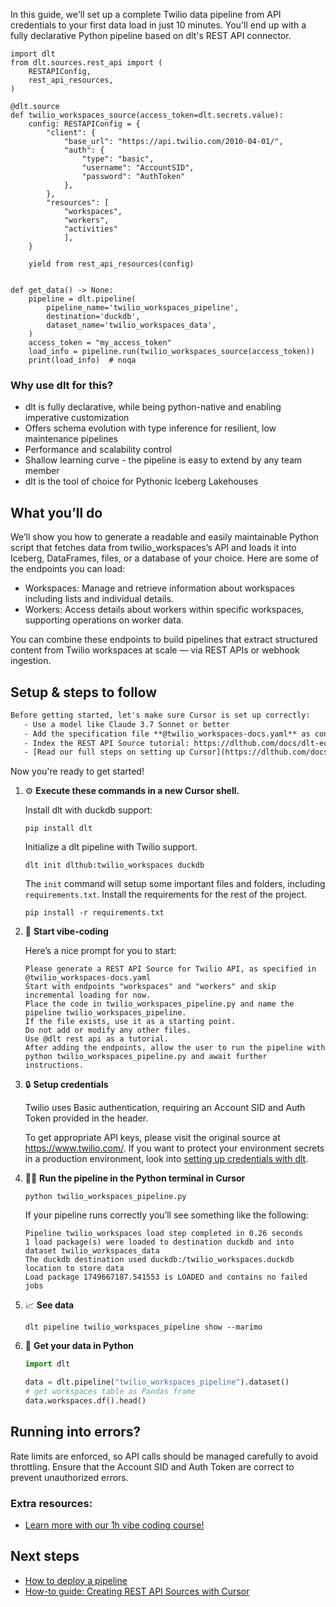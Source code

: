 In this guide, we'll set up a complete Twilio data pipeline from API credentials to your first data load in just 10 minutes. You'll end up with a fully declarative Python pipeline based on dlt's REST API connector.

```python-outcome
import dlt
from dlt.sources.rest_api import (
    RESTAPIConfig,
    rest_api_resources,
)

@dlt.source
def twilio_workspaces_source(access_token=dlt.secrets.value):
    config: RESTAPIConfig = {
        "client": {
            "base_url": "https://api.twilio.com/2010-04-01/",
            "auth": {
                "type": "basic",
                "username": "AccountSID",
                "password": "AuthToken"
            },
        },
        "resources": [
            "workspaces",
            "workers",
            "activities"
            ],
    }

    yield from rest_api_resources(config)


def get_data() -> None:
    pipeline = dlt.pipeline(
        pipeline_name='twilio_workspaces_pipeline',
        destination='duckdb',
        dataset_name='twilio_workspaces_data', 
    )
    access_token = "my_access_token"
    load_info = pipeline.run(twilio_workspaces_source(access_token))
    print(load_info)  # noqa
```

### Why use dlt for this?

- dlt is fully declarative, while being python-native and enabling imperative customization
- Offers schema evolution with type inference for resilient, low maintenance pipelines
- Performance and scalability control
- Shallow learning curve - the pipeline is easy to extend by any team member
- dlt is the tool of choice for Pythonic Iceberg Lakehouses

## What you’ll do

We’ll show you how to generate a readable and easily maintainable Python script that fetches data from twilio_workspaces’s API and loads it into Iceberg, DataFrames, files, or a database of your choice. Here are some of the endpoints you can load:

- Workspaces: Manage and retrieve information about workspaces including lists and individual details.
- Workers: Access details about workers within specific workspaces, supporting operations on worker data.

You can combine these endpoints to build pipelines that extract structured content from Twilio workspaces at scale — via REST APIs or webhook ingestion.

## Setup & steps to follow

```default
Before getting started, let's make sure Cursor is set up correctly:
   - Use a model like Claude 3.7 Sonnet or better
   - Add the specification file **@twilio_workspaces-docs.yaml** as context
   - Index the REST API Source tutorial: https://dlthub.com/docs/dlt-ecosystem/verified-sources/rest_api/ and add it to context as **@dlt rest api**
   - [Read our full steps on setting up Cursor](https://dlthub.com/docs/dlt-ecosystem/llm-tooling/cursor-restapi#23-configuring-cursor-with-documentation)
```

Now you're ready to get started! 

1. ⚙️ **Execute these commands in a new Cursor shell.**
    
    Install dlt with duckdb support:
    ```shell
    pip install dlt
    ```

    Initialize a dlt pipeline with Twilio support.
    ```shell
    dlt init dlthub:twilio_workspaces duckdb
    ```

    The `init` command will setup some important files and folders, including `requirements.txt`. Install the requirements for the rest of the project.
    ```shell
    pip install -r requirements.txt
    ```
    
2. 🤠 **Start vibe-coding**
    
    Here’s a nice prompt for you to start: 
    
    ```prompt
    Please generate a REST API Source for Twilio API, as specified in @twilio_workspaces-docs.yaml 
    Start with endpoints "workspaces" and "workers" and skip incremental loading for now. 
    Place the code in twilio_workspaces_pipeline.py and name the pipeline twilio_workspaces_pipeline. 
    If the file exists, use it as a starting point. 
    Do not add or modify any other files. 
    Use @dlt rest api as a tutorial. 
    After adding the endpoints, allow the user to run the pipeline with python twilio_workspaces_pipeline.py and await further instructions.
    ```

    
3. 🔒 **Setup credentials** 
    
    Twilio uses Basic authentication, requiring an Account SID and Auth Token provided in the header.
    
    To get appropriate API keys, please visit the original source at https://www.twilio.com/.
    If you want to protect your environment secrets in a production environment, look into [setting up credentials with dlt](https://dlthub.com/docs/walkthroughs/add_credentials).
    
4. 🏃‍♀️ **Run the pipeline in the Python terminal in Cursor**
    
    ```shell
    python twilio_workspaces_pipeline.py
    ```
    
    If your pipeline runs correctly you’ll see something like the following:
    
    ```shell
    Pipeline twilio_workspaces load step completed in 0.26 seconds
    1 load package(s) were loaded to destination duckdb and into dataset twilio_workspaces_data
    The duckdb destination used duckdb:/twilio_workspaces.duckdb location to store data
    Load package 1749667187.541553 is LOADED and contains no failed jobs
    ```
    
5. 📈 **See data**
    
    ```shell
    dlt pipeline twilio_workspaces_pipeline show --marimo
    ```
    
6. 🐍 **Get your data in Python**
    
    ```python
    import dlt

   data = dlt.pipeline("twilio_workspaces_pipeline").dataset()
   # get workspaces table as Pandas frame
   data.workspaces.df().head()
    ```

## Running into errors?

Rate limits are enforced, so API calls should be managed carefully to avoid throttling. Ensure that the Account SID and Auth Token are correct to prevent unauthorized errors.

### Extra resources:

- [Learn more with our 1h vibe coding course!](https://www.youtube.com/watch?v=GGid70rnJuM)

## Next steps

- [How to deploy a pipeline](https://dlthub.com/docs/walkthroughs/deploy-a-pipeline)
- [How-to guide: Creating REST API Sources with Cursor](https://dlthub.com/docs/dlt-ecosystem/llm-tooling/cursor-restapi)